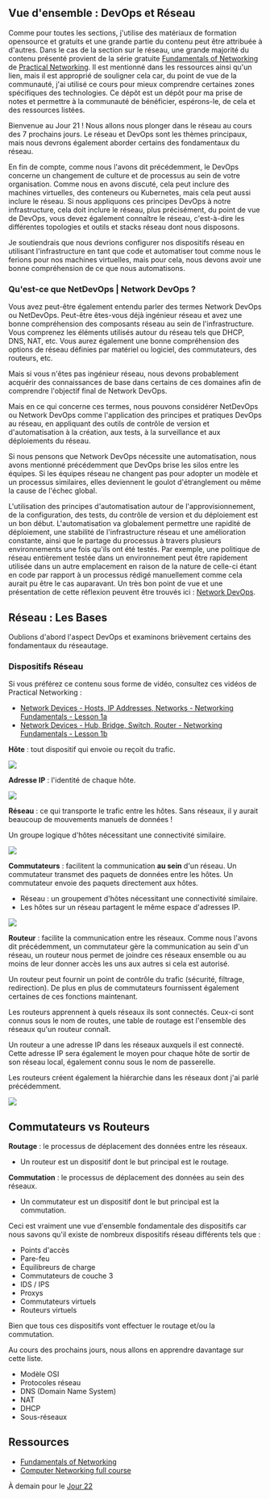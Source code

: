 ## Vue d'ensemble : DevOps et Réseau

Comme pour toutes les sections, j'utilise des matériaux de formation opensource et gratuits et une grande partie du contenu peut être attribuée à d'autres. Dans le cas de la section sur le réseau, une grande majorité du contenu présenté provient de la série gratuite [Fundamentals of Networking](https://www.youtube.com/playlist?list=PLIFyRwBY_4bRLmKfP1KnZA6rZbRHtxmXi) de [Practical Networking](https://www.practicalnetworking.net/). Il est mentionné dans les ressources ainsi qu'un lien, mais il est approprié de souligner cela car, du point de vue de la communauté, j'ai utilisé ce cours pour mieux comprendre certaines zones spécifiques des technologies. Ce dépôt est un dépôt pour ma prise de notes et permettre à la communauté de bénéficier, espérons-le, de cela et des ressources listées.

Bienvenue au Jour 21 ! Nous allons nous plonger dans le réseau au cours des 7 prochains jours. Le réseau et DevOps sont les thèmes principaux, mais nous devrons également aborder certains des fondamentaux du réseau.

En fin de compte, comme nous l'avons dit précédemment, le DevOps concerne un changement de culture et de processus au sein de votre organisation. Comme nous en avons discuté, cela peut inclure des machines virtuelles, des conteneurs ou Kubernetes, mais cela peut aussi inclure le réseau. Si nous appliquons ces principes DevOps à notre infrastructure, cela doit inclure le réseau, plus précisément, du point de vue de DevOps, vous devez également connaître le réseau, c'est-à-dire les différentes topologies et outils et stacks réseau dont nous disposons.

Je soutiendrais que nous devrions configurer nos dispositifs réseau en utilisant l'infrastructure en tant que code et automatiser tout comme nous le ferions pour nos machines virtuelles, mais pour cela, nous devons avoir une bonne compréhension de ce que nous automatisons.

### Qu'est-ce que NetDevOps | Network DevOps ?

Vous avez peut-être également entendu parler des termes Network DevOps ou NetDevOps. Peut-être êtes-vous déjà ingénieur réseau et avez une bonne compréhension des composants réseau au sein de l'infrastructure. Vous comprenez les éléments utilisés autour du réseau tels que DHCP, DNS, NAT, etc. Vous aurez également une bonne compréhension des options de réseau définies par matériel ou logiciel, des commutateurs, des routeurs, etc.

Mais si vous n'êtes pas ingénieur réseau, nous devons probablement acquérir des connaissances de base dans certains de ces domaines afin de comprendre l'objectif final de Network DevOps.

Mais en ce qui concerne ces termes, nous pouvons considérer NetDevOps ou Network DevOps comme l'application des principes et pratiques DevOps au réseau, en appliquant des outils de contrôle de version et d'automatisation à la création, aux tests, à la surveillance et aux déploiements du réseau.

Si nous pensons que Network DevOps nécessite une automatisation, nous avons mentionné précédemment que DevOps brise les silos entre les équipes. Si les équipes réseau ne changent pas pour adopter un modèle et un processus similaires, elles deviennent le goulot d'étranglement ou même la cause de l'échec global.

L'utilisation des principes d'automatisation autour de l'approvisionnement, de la configuration, des tests, du contrôle de version et du déploiement est un bon début. L'automatisation va globalement permettre une rapidité de déploiement, une stabilité de l'infrastructure réseau et une amélioration constante, ainsi que le partage du processus à travers plusieurs environnements une fois qu'ils ont été testés. Par exemple, une politique de réseau entièrement testée dans un environnement peut être rapidement utilisée dans un autre emplacement en raison de la nature de celle-ci étant en code par rapport à un processus rédigé manuellement comme cela aurait pu être le cas auparavant.
Un très bon point de vue et une présentation de cette réflexion peuvent être trouvés ici : [Network DevOps](https://www.thousandeyes.com/learning/techtorials/network-devops).

## Réseau : Les Bases

Oublions d'abord l'aspect DevOps et examinons brièvement certains des fondamentaux du réseautage.

### Dispositifs Réseau

Si vous préférez ce contenu sous forme de vidéo, consultez ces vidéos de Practical Networking :

* [Network Devices - Hosts, IP Addresses, Networks - Networking Fundamentals - Lesson 1a](https://www.youtube.com/watch?v=bj-Yfakjllc&list=PLIFyRwBY_4bRLmKfP1KnZA6rZbRHtxmXi&index=1)
* [Network Devices - Hub, Bridge, Switch, Router - Networking Fundamentals - Lesson 1b](https://www.youtube.com/watch?v=H7-NR3Q3BeI&list=PLIFyRwBY_4bRLmKfP1KnZA6rZbRHtxmXi&index=2)

**Hôte** : tout dispositif qui envoie ou reçoit du trafic.

![](Images/Day21_Networking1.png)

**Adresse IP** : l'identité de chaque hôte.

![](Images/Day21_Networking2.png)

**Réseau** : ce qui transporte le trafic entre les hôtes. Sans réseaux, il y aurait beaucoup de mouvements manuels de données !

Un groupe logique d'hôtes nécessitant une connectivité similaire.

![](Images/Day21_Networking3.png)

**Commutateurs** : facilitent la communication **au sein** d'un réseau. Un commutateur transmet des paquets de données entre les hôtes. Un commutateur envoie des paquets directement aux hôtes.

- Réseau : un groupement d'hôtes nécessitant une connectivité similaire.
- Les hôtes sur un réseau partagent le même espace d'adresses IP.

![](Images/Day21_Networking4.png)

**Routeur** : facilite la communication entre les réseaux. Comme nous l'avons dit précédemment, un commutateur gère la communication au sein d'un réseau, un routeur nous permet de joindre ces réseaux ensemble ou au moins de leur donner accès les uns aux autres si cela est autorisé.

Un routeur peut fournir un point de contrôle du trafic (sécurité, filtrage, redirection). De plus en plus de commutateurs fournissent également certaines de ces fonctions maintenant.

Les routeurs apprennent à quels réseaux ils sont connectés. Ceux-ci sont connus sous le nom de routes, une table de routage est l'ensemble des réseaux qu'un routeur connaît.

Un routeur a une adresse IP dans les réseaux auxquels il est connecté. Cette adresse IP sera également le moyen pour chaque hôte de sortir de son réseau local, également connu sous le nom de passerelle.

Les routeurs créent également la hiérarchie dans les réseaux dont j'ai parlé précédemment.

![](Images/Day21_Networking5.png)

## Commutateurs vs Routeurs

**Routage** : le processus de déplacement des données entre les réseaux.

- Un routeur est un dispositif dont le but principal est le routage.

**Commutation** : le processus de déplacement des données au sein des réseaux.

- Un commutateur est un dispositif dont le but principal est la commutation.

Ceci est vraiment une vue d'ensemble fondamentale des dispositifs car nous savons qu'il existe de nombreux dispositifs réseau différents tels que :

- Points d'accès
- Pare-feu
- Équilibreurs de charge
- Commutateurs de couche 3
- IDS / IPS
- Proxys
- Commutateurs virtuels
- Routeurs virtuels

Bien que tous ces dispositifs vont effectuer le routage et/ou la commutation.

Au cours des prochains jours, nous allons en apprendre davantage sur cette liste.

- Modèle OSI
- Protocoles réseau
- DNS (Domain Name System)
- NAT
- DHCP
- Sous-réseaux

## Ressources

* [Fundamentals of Networking](https://www.youtube.com/playlist?list=PLIFyRwBY_4bRLmKfP1KnZA6rZbRHtxmXi)
* [Computer Networking full course](https://www.youtube.com/watch?v=IPvYjXCsTg8)

À demain pour le [Jour 22](day22.md)